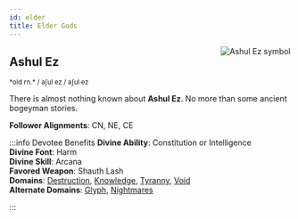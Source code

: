 ```yaml
---
id: elder
title: Elder Gods
---
```


<img alt="Ashul Ez symbol" src="img/ashul-ez.png" align="right" class="god-img"/>

## Ashul Ez

<small>
*old rn.*  / aʃul ez / <span class="runic-old-font">aʃul∙ez</span>  
</small>

There is almost nothing known about **Ashul Ez**. No more than some ancient bogeyman stories.

**Follower Alignments**: CN, NE, CE  

:::info Devotee Benefits
**Divine Ability**: Constitution or Intelligence  
**Divine Font**: Harm  
**Divine Skill**: Arcana  
**Favored Weapon**: Shauth Lash  
**Domains**: [Destruction](https://2e.aonprd.com/Domains.aspx?ID=8), [Knowledge](https://2e.aonprd.com/Domains.aspx?ID=17), [Tyranny](https://2e.aonprd.com/Domains.aspx?ID=33), [Void](https://2e.aonprd.com/Domains.aspx?ID=56)  
**Alternate Domains**: [Glyph](https://2e.aonprd.com/Domains.aspx?ID=46), [Nightmares](https://2e.aonprd.com/Domains.aspx?ID=23)
<!-- **Cleric Spells**: 1st: [*mage armor*](https://2e.aonprd.com/Spells.aspx?ID=176) -->
:::
